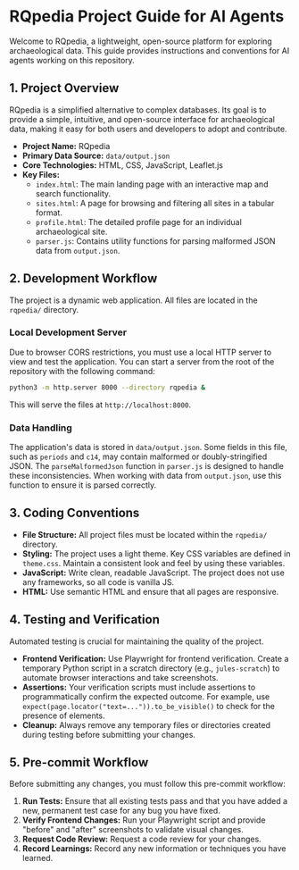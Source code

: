 # RQpedia Project Guide for AI Agents

Welcome to RQpedia, a lightweight, open-source platform for exploring archaeological data. This guide provides instructions and conventions for AI agents working on this repository.

## 1. Project Overview

RQpedia is a simplified alternative to complex databases. Its goal is to provide a simple, intuitive, and open-source interface for archaeological data, making it easy for both users and developers to adopt and contribute.

- **Project Name:** RQpedia
- **Primary Data Source:** `data/output.json`
- **Core Technologies:** HTML, CSS, JavaScript, Leaflet.js
- **Key Files:**
    - `index.html`: The main landing page with an interactive map and search functionality.
    - `sites.html`: A page for browsing and filtering all sites in a tabular format.
    - `profile.html`: The detailed profile page for an individual archaeological site.
    - `parser.js`: Contains utility functions for parsing malformed JSON data from `output.json`.

## 2. Development Workflow

The project is a dynamic web application. All files are located in the `rqpedia/` directory.

### Local Development Server

Due to browser CORS restrictions, you must use a local HTTP server to view and test the application. You can start a server from the root of the repository with the following command:

```bash
python3 -m http.server 8000 --directory rqpedia &
```

This will serve the files at `http://localhost:8000`.

### Data Handling

The application's data is stored in `data/output.json`. Some fields in this file, such as `periods` and `c14`, may contain malformed or doubly-stringified JSON. The `parseMalformedJson` function in `parser.js` is designed to handle these inconsistencies. When working with data from `output.json`, use this function to ensure it is parsed correctly.

## 3. Coding Conventions

- **File Structure:** All project files must be located within the `rqpedia/` directory.
- **Styling:** The project uses a light theme. Key CSS variables are defined in `theme.css`. Maintain a consistent look and feel by using these variables.
- **JavaScript:** Write clean, readable JavaScript. The project does not use any frameworks, so all code is vanilla JS.
- **HTML:** Use semantic HTML and ensure that all pages are responsive.

## 4. Testing and Verification

Automated testing is crucial for maintaining the quality of the project.

- **Frontend Verification:** Use Playwright for frontend verification. Create a temporary Python script in a scratch directory (e.g., `jules-scratch`) to automate browser interactions and take screenshots.
- **Assertions:** Your verification scripts must include assertions to programmatically confirm the expected outcome. For example, use `expect(page.locator("text=...")).to_be_visible()` to check for the presence of elements.
- **Cleanup:** Always remove any temporary files or directories created during testing before submitting your changes.

## 5. Pre-commit Workflow

Before submitting any changes, you must follow this pre-commit workflow:

1.  **Run Tests:** Ensure that all existing tests pass and that you have added a new, permanent test case for any bug you have fixed.
2.  **Verify Frontend Changes:** Run your Playwright script and provide "before" and "after" screenshots to validate visual changes.
3.  **Request Code Review:** Request a code review for your changes.
4.  **Record Learnings:** Record any new information or techniques you have learned.